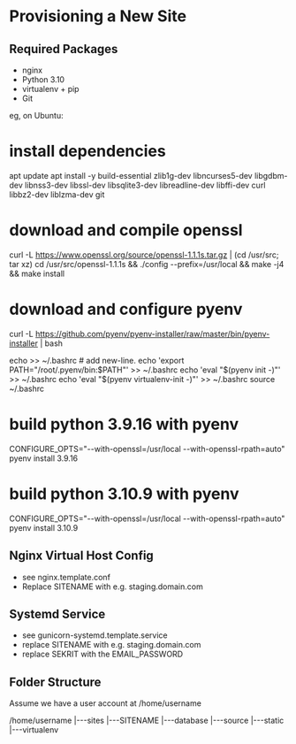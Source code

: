 Provisioning a New Site
=======================

## Required Packages

* nginx
* Python 3.10
* virtualenv + pip
* Git

eg, on Ubuntu:

# install dependencies
apt update
apt install -y build-essential zlib1g-dev libncurses5-dev libgdbm-dev libnss3-dev libssl-dev libsqlite3-dev libreadline-dev libffi-dev curl libbz2-dev liblzma-dev git

# download and compile openssl
curl -L https://www.openssl.org/source/openssl-1.1.1s.tar.gz | (cd /usr/src; tar xz)
cd /usr/src/openssl-1.1.1s && ./config --prefix=/usr/local && make -j4 && make install

# download and configure pyenv
curl -L https://github.com/pyenv/pyenv-installer/raw/master/bin/pyenv-installer | bash

echo >> ~/.bashrc # add new-line.
echo 'export PATH="/root/.pyenv/bin:$PATH"' >> ~/.bashrc
echo 'eval "$(pyenv init -)"' >> ~/.bashrc
echo 'eval "$(pyenv virtualenv-init -)"' >> ~/.bashrc
source ~/.bashrc

# build python 3.9.16 with pyenv
CONFIGURE_OPTS="--with-openssl=/usr/local --with-openssl-rpath=auto" pyenv install 3.9.16

# build python 3.10.9 with pyenv
CONFIGURE_OPTS="--with-openssl=/usr/local --with-openssl-rpath=auto" pyenv install 3.10.9

## Nginx Virtual Host Config

* see nginx.template.conf
* Replace SITENAME with e.g. staging.domain.com

## Systemd Service

* see gunicorn-systemd.template.service
* replace SITENAME with e.g. staging.domain.com
* replace SEKRIT with the EMAIL_PASSWORD

## Folder Structure

Assume we have a user account at /home/username

/home/username
|---sites
    |---SITENAME
        |---database
        |---source
        |---static
        |---virtualenv
